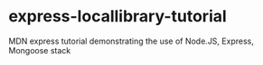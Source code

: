 # express-locallibrary-tutorial
MDN express tutorial demonstrating the use of Node.JS, Express, Mongoose stack

